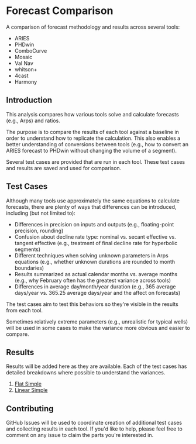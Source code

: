 # Forecast Comparison

A comparison of forecast methodology and results across several tools:

- ARIES
- PHDwin
- ComboCurve
- Mosaic
- Val Nav
- whitson+
- 4cast
- Harmony

## Introduction

This analysis compares how various tools solve and calculate forecasts (e.g., Arps) and ratios.

The purpose is to compare the results of each tool against a baseline in order to understand how to replicate the calculation. This also enables a better understanding of conversions between tools (e.g., how to convert an ARIES forecast to PHDwin without changing the volume of a segment).

Several test cases are provided that are run in each tool. These test cases and results are saved and used for comparison.

## Test Cases

Although many tools use approximately the same equations to calculate forecasts, there are plenty of ways that differences can be introduced, including (but not limited to):

- Differences in precision on inputs and outputs (e.g., floating-point precision, rounding)
- Confusion about decline rate type: nominal vs. secant effective vs. tangent effective (e.g., treatment of final decline rate for hyperbolic segments)
- Different techniques when solving unknown parameters in Arps equations (e.g., whether unknown durations are rounded to month boundaries)
- Results summarized as actual calendar months vs. average months (e.g., why February often has the greatest variance across tools)
- Differences in average day/month/year duration (e.g., 365 average days/year vs. 365.25 average days/year and the affect on forecasts)

The test cases aim to test this behaviors so they're visible in the results from each tool.

Sometimes relatively extreme parameters (e.g., unrealistic for typical wells) will be used in some cases to make the variance more obvious and easier to compare.

## Results

Results will be added here as they are available. Each of the test cases has detailed breakdowns where possible to understand the variances.

1. [Flat Simple](./test-cases/01-flat-simple/README.md)
2. [Linear Simple](./test-cases/02-linear-simple/README.md)

## Contributing

GitHub Issues will be used to coordinate creation of additional test cases and collecting results in each tool. If you'd like to help, please feel free to comment on any issue to claim the parts you're interested in.
